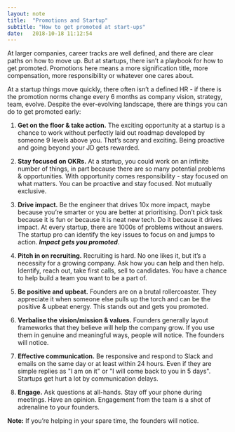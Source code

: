 ```yaml
---
layout: note
title:  "Promotions and Startup"
subtitle: "How to get promoted at start-ups"
date:   2018-10-18 11:12:54
---
```



At larger companies, career tracks are well defined, and there are clear paths on how to move up. But at startups, there isn’t a playbook for how to get promoted. Promotions here means a more signification title, more compensation, more responsibility or whatever one cares about.

At a startup things move quickly, there often isn’t a defined HR - if there is the promotion norms change every 6 months as company vision, strategy, team, evolve. Despite the ever-evolving landscape, there are things you can do to get promoted early:

1. **Get on the floor & take action.** The exciting opportunity at a startup is a chance to work without perfectly laid out roadmap developed by someone 9 levels above you. That’s scary and exciting. Being proactive and going beyond your JD gets rewarded.

3. **Stay focused on OKRs.** At a startup, you could work on an infinite number of things, in part because there are so many potential problems & opportunities. With opportunity comes responsibility - stay focused on what matters. You can be proactive and stay focused. Not mutually exclusive.

4. **Drive impact.** Be the engineer that drives 10x more impact, maybe because you’re smarter or you are better at prioritising. Don’t pick task because it is fun or because it is neat new tech. Do it because it drives impact. At every startup, there are 1000s of problems without answers. The startup pro can identify the key issues to focus on and jumps to action. ***Impact gets you promoted***.

5. **Pitch in on recruiting.** Recruiting is hard. No one likes it, but it’s a necessity for a growing company. Ask how you can help and then help. Identify, reach out, take first calls, sell to candidates. You have a chance to help build a team you want to be a part of.

6. **Be positive and upbeat.** Founders are on a brutal rollercoaster. They appreciate it when someone else pulls up the torch and can be the positive & upbeat energy. This stands out and gets you promoted.

7. **Verbalise the vision/mission & values.** Founders generally layout frameworks that they believe will help the company grow. If you use them in genuine and meaningful ways, people will notice. The founders will notice.

8. **Effective communication.** Be responsive and respond to Slack and emails on the same day or at least within 24 hours. Even if they are simple replies as "I am on it" or "I will come back to you in 5 days". Startups get hurt a lot by communication delays.

9. **Engage.** Ask questions at all-hands. Stay off your phone during meetings. Have an opinion. Engagement from the team is a shot of adrenaline to your founders.


**Note:** If you’re helping in your spare time, the founders will notice.
